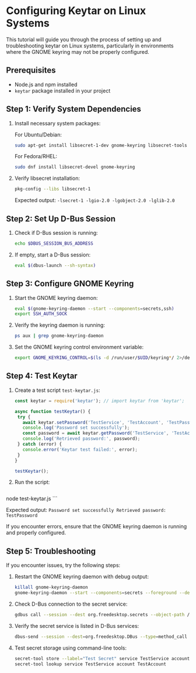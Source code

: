 # Configuring Keytar on Linux Systems

This tutorial will guide you through the process of setting up and troubleshooting keytar on Linux systems, particularly in environments where the GNOME keyring may not be properly configured.

## Prerequisites

- Node.js and npm installed
- `keytar` package installed in your project

## Step 1: Verify System Dependencies

1. Install necessary system packages:

   For Ubuntu/Debian:
   ```bash
   sudo apt-get install libsecret-1-dev gnome-keyring libsecret-tools
   ```

   For Fedora/RHEL:
   ```bash
   sudo dnf install libsecret-devel gnome-keyring
   ```

2. Verify libsecret installation:
    ```bash
   pkg-config --libs libsecret-1
    ```
   Expected output: `-lsecret-1 -lgio-2.0 -lgobject-2.0 -lglib-2.0`

## Step 2: Set Up D-Bus Session

1. Check if D-Bus session is running:
    ```bash
   echo $DBUS_SESSION_BUS_ADDRESS
    ```

2. If empty, start a D-Bus session:
    ```bash
   eval $(dbus-launch --sh-syntax)
    ```

## Step 3: Configure GNOME Keyring

1. Start the GNOME keyring daemon:
    ```bash
   eval $(gnome-keyring-daemon --start --components=secrets,ssh)
   export SSH_AUTH_SOCK
    ```

2. Verify the keyring daemon is running:
    ```bash
   ps aux | grep gnome-keyring-daemon
    ```

3. Set the GNOME keyring control environment variable:
    ```bash
   export GNOME_KEYRING_CONTROL=$(ls -d /run/user/$UID/keyring*/ 2>/dev/null | head -n 1)
    ```

## Step 4: Test Keytar

1. Create a test script `test-keytar.js`:

    ```javascript
   const keytar = require('keytar'); // import keytar from 'keytar';

   async function testKeytar() {
     try {
       await keytar.setPassword('TestService', 'TestAccount', 'TestPassword');
       console.log('Password set successfully');
       const password = await keytar.getPassword('TestService', 'TestAccount');
       console.log('Retrieved password:', password);
     } catch (error) {
       console.error('Keytar test failed:', error);
     }
   }

   testKeytar();
    ```

2. Run the script:
    ```bash
node test-keytar.js
    ```

Expected output:
    ```
Password set successfully
Retrieved password: TestPassword
    ```

If you encounter errors, ensure that the GNOME keyring daemon is running and properly configured.

## Step 5: Troubleshooting

If you encounter issues, try the following steps:

1. Restart the GNOME keyring daemon with debug output:
    ```bash
   killall gnome-keyring-daemon
   gnome-keyring-daemon --start --components=secrets --foreground --debug
    ```

2. Check D-Bus connection to the secret service:
    ```bash
   gdbus call --session --dest org.freedesktop.secrets --object-path /org/freedesktop/secrets --method org.freedesktop.DBus.Peer.Ping
    ```

3. Verify the secret service is listed in D-Bus services:
    ```bash
   dbus-send --session --dest=org.freedesktop.DBus --type=method_call --print-reply /org/freedesktop/DBus org.freedesktop.DBus.ListNames
    ```

4. Test secret storage using command-line tools:
    ```bash
   secret-tool store --label="Test Secret" service TestService account TestAccount
   secret-tool lookup service TestService account TestAccount
    ```